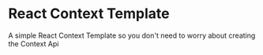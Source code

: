 # React Context Template

A simple React Context Template so you don't need to worry about creating the Context Api
